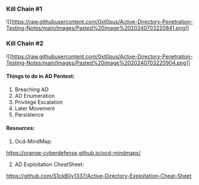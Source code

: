 
### Kill Chain #1
![[https://raw.githubusercontent.com/0xt0pus/Active-Directory-Penetration-Testing-Notes/main/Images/Pasted%20image%2020240703220841.png]]



### Kill Chain #2 
![[https://raw.githubusercontent.com/0xt0pus/Active-Directory-Penetration-Testing-Notes/main/Images/Pasted%20image%2020240703220904.png]]



#### Things to do in AD Pentest:

1. Breaching AD
2. AD Enumeration
3. Privilege Escalation
4. Later Movement 
5. Persistence 

#### Resources:

1. Ocd-MindMap:

https://orange-cyberdefense.github.io/ocd-mindmaps/

2. AD Exploitation CheatSheet:

https://github.com/S1ckB0y1337/Active-Directory-Exploitation-Cheat-Sheet



